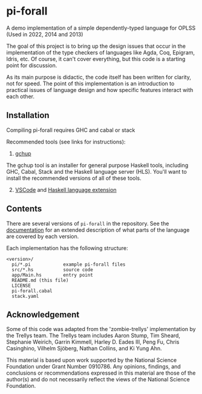 pi-forall
=========

A demo implementation of a simple dependently-typed language for OPLSS
(Used in 2022, 2014 and 2013)

The goal of this project is to bring up the design issues that occur in the
implementation of the type checkers of languages like Agda, Coq, Epigram, Idris, etc. Of course, it
can't cover everything, but this code is a starting point for discussion.

As its main purpose is didactic, the code itself has been written for
clarity, not for speed. The point of this implementation is an introduction to
practical issues of language design and how specific features interact with
each other. 

Installation
----------

  Compiling pi-forall requires GHC and cabal or stack
  
  Recommended tools (see links for instructions):
  
  1. [gchup](https://www.haskell.org/ghcup/)
  
  The gchup tool is an installer for general purpose Haskell tools, including GHC, Cabal, Stack and the Haskell language server (HLS). You'll want to install the recommended versions of all of these tools. 

  2. [VSCode](https://code.visualstudio.com/) and [Haskell language extension](https://marketplace.visualstudio.com/items?itemName=haskell.haskell)   


Contents
--------

There are several versions of `pi-forall` in the repository. See the 
[documentation](https://github.com/sweirich/pi-forall/blob/2022/doc/oplss.pdf) for an extended description of what parts of the language
are covered by each version. 

Each implementation has the following structure:

```
<version>/
  pi/*.pi            example pi-forall files
  src/*.hs           source code
  app/Main.hs        entry point
  README.md (this file)
  LICENSE
  pi-forall.cabal
  stack.yaml         

```

Acknowledgement
---------------

Some of this code was adapted from the 'zombie-trellys' implementation by the
Trellys team. The Trellys team includes Aaron Stump, Tim Sheard, Stephanie
Weirich, Garrin Kimmell, Harley D. Eades III, Peng Fu, Chris Casinghino,
Vilhelm Sjöberg, Nathan Collins, and Ki Yung Ahn.

This material is based upon work supported by the National Science Foundation
under Grant Number 0910786. Any opinions, findings, and conclusions or
recommendations expressed in this material are those of the author(s) and do
not necessarily reflect the views of the National Science Foundation.
